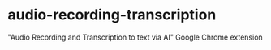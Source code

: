 # audio-recording-transcription
"Audio Recording and Transcription to text via AI" Google Chrome extension

